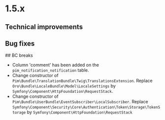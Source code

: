 # 1.5.x

## Technical improvements

## Bug fixes

## BC breaks

- Column 'comment' has been added on the `pim_notification_notification` table.
- Change constructor of `Pim\Bundle\TranslationBundle\Twig\TranslationsExtension`.
  Replace `Oro\Bundle\LocaleBundle\Model\LocaleSettings` by `Symfony\Component\HttpFoundation\RequestStack`.
- Change constructor of `Pim\Bundle\UserBundle\EventSubscriber\LocalSubscriber`.
  Replace `Symfony\Component\Security\Core\Authentication\Token\Storage\TokenStorage` by `Symfony\Component\HttpFoundation\RequestStack`
